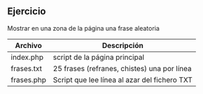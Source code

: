 ## Ejercicio

Mostrar en una zona de la página una frase aleatoria

|   Archivo     |   Descripción                                     |
|---------------|---------------------------------------------------|
|   index.php   |   script de la página principal                   |
|   frases.txt  |   25 frases (refranes, chistes) una por línea     |
|   frases.php  |   Script que lee línea al azar del fichero TXT    |